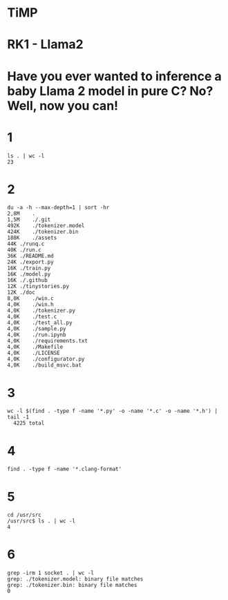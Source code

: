 # TiMP
# RK1 - Llama2
# Have you ever wanted to inference a baby Llama 2 model in pure C? No? Well, now you can!
# 1 
```
ls . | wc -l
23
```
# 2
```
du -a -h --max-depth=1 | sort -hr
2,8M	.
1,5M	./.git
492K	./tokenizer.model
424K	./tokenizer.bin
188K	./assets
44K	./runq.c
40K	./run.c
36K	./README.md
24K	./export.py
16K	./train.py
16K	./model.py
16K	./.github
12K	./tinystories.py
12K	./doc
8,0K	./win.c
4,0K	./win.h
4,0K	./tokenizer.py
4,0K	./test.c
4,0K	./test_all.py
4,0K	./sample.py
4,0K	./run.ipynb
4,0K	./requirements.txt
4,0K	./Makefile
4,0K	./LICENSE
4,0K	./configurator.py
4,0K	./build_msvc.bat
```
# 3 
```
wc -l $(find . -type f -name '*.py' -o -name '*.c' -o -name '*.h') | tail -1  
  4225 total
```
# 4
```
find . -type f -name '*.clang-format'

```
# 5
```
cd /usr/src
/usr/src$ ls . | wc -l
4
```
# 6 
```
grep -irm 1 socket . | wc -l
grep: ./tokenizer.model: binary file matches
grep: ./tokenizer.bin: binary file matches
0
```

